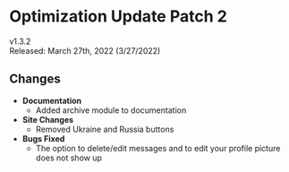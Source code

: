 # Optimization Update Patch 2

v1.3.2  
Released: March 27th, 2022 (3/27/2022)

## Changes

- **Documentation**
  - Added archive module to documentation
- **Site Changes**
  - Removed Ukraine and Russia buttons
- **Bugs Fixed**
  - The option to delete/edit messages and to edit your profile picture does not show up
  